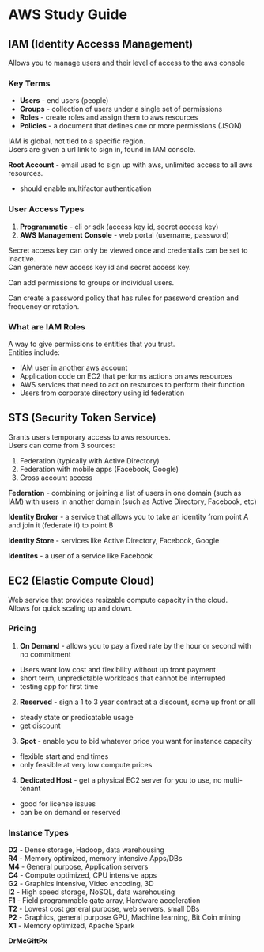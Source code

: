 # AWS Study Guide

## IAM (Identity Accesss Management)
Allows you to manage users and their level of access to the aws console

### Key Terms
* **Users** - end users (people)
* **Groups** - collection of users under a single set of permissions
* **Roles** - create roles and assign them to aws resources
* **Policies** - a document that defines one or more permissions (JSON)

IAM is global, not tied to a specific region.  
Users are given a url link to sign in, found in IAM console.

**Root Account** - email used to sign up with aws, unlimited access to all aws resources.
  - should enable multifactor authentication

### User Access Types
1. **Programmatic** - cli or sdk (access key id, secret access key)
2. **AWS Management Console** - web portal (username, password)

Secret access key can only be viewed once and credentails can be set to inactive.  
Can generate new access key id and secret access key.

Can add permissions to groups or individual users.

Can create a password policy that has rules for password creation and frequency or rotation.

### What are IAM Roles
A way to give permissions to entities that you trust.  
Entities include: 
* IAM user in another aws account
* Application code on EC2 that performs actions on aws resources
* AWS services that need to act on resources to perform their function
* Users from corporate directory using id federation

## STS (Security Token Service) 
Grants users temporary access to aws resources.  
Users can come from 3 sources:
1. Federation (typically with Active Directory)
2. Federation with mobile apps (Facebook, Google)
3. Cross account access

**Federation** - combining or joining a list of users in one domain (such as IAM) with users in another domain (such as Active Directory, Facebook, etc)

**Identity Broker** - a service that allows you to take an identity from point A and join it (federate it) to point B

**Identity Store** - services like Active Directory, Facebook, Google

**Identites** - a user of a service like Facebook

## EC2 (Elastic Compute Cloud)
Web service that provides resizable compute capacity in the cloud.  
Allows for quick scaling up and down.

### Pricing
1. **On Demand** - allows you to pay a fixed rate by the hour or second with no commitment
  * Users want low cost and flexibility without up front payment
  * short term, unpredictable workloads that cannot be interrupted
  * testing app for first time
2. **Reserved** - sign a 1 to 3 year contract at a discount, some up front or all
  * steady state or predicatable usage 
  * get discount
3. **Spot** - enable you to bid whatever price you want for instance capacity
  * flexible start and end times
  * only feasible at very low compute prices
4. **Dedicated Host** - get a physical EC2 server for you to use, no multi-tenant
  * good for license issues
  * can be on demand or reserved
  
### Instance Types
**D2** - Dense storage, Hadoop, data warehousing  
**R4** - Memory optimized, memory intensive Apps/DBs  
**M4** - General purpose, Application servers  
**C4** - Compute optimized, CPU intensive apps  
**G2** - Graphics intensive, Video encoding, 3D  
**I2** - High speed storage, NoSQL, data warehousing  
**F1** - Field programmable gate array, Hardware acceleration  
**T2** - Lowest cost general purpose, web servers, small DBs  
**P2** - Graphics, general purpose GPU, Machine learning, Bit Coin mining  
**X1** - Memory optimized, Apache Spark  

**DrMcGiftPx**

